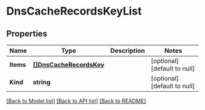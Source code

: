 # DnsCacheRecordsKeyList

## Properties
Name | Type | Description | Notes
------------ | ------------- | ------------- | -------------
**Items** | [**[]DnsCacheRecordsKey**](dns_cache_records_key.md) |  | [optional] [default to null]
**Kind** | **string** |  | [optional] [default to null]

[[Back to Model list]](../README.md#documentation-for-models) [[Back to API list]](../README.md#documentation-for-api-endpoints) [[Back to README]](../README.md)


